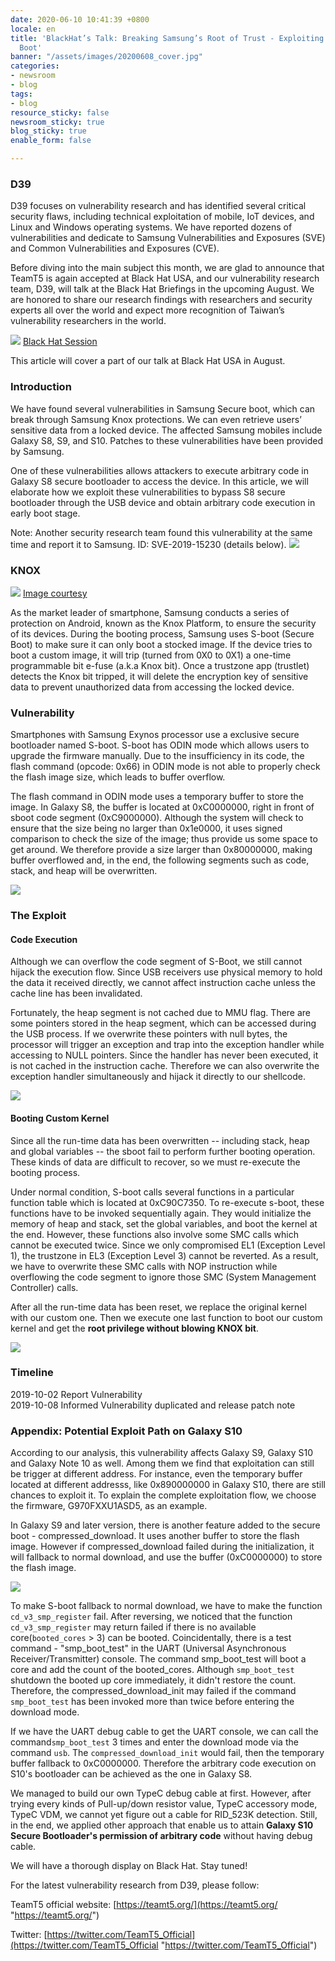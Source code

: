 ```yaml
---
date: 2020-06-10 10:41:39 +0800
locale: en
title: 'BlackHat’s Talk: Breaking Samsung’s Root of Trust - Exploiting Samsung Secure
  Boot'
banner: "/assets/images/20200608_cover.jpg"
categories:
- newsroom
- blog
tags:
- blog
resource_sticky: false
newsroom_sticky: true
blog_sticky: true
enable_form: false

---
```

### D39

D39 focuses on vulnerability research and has identified several critical security flaws, including technical exploitation of mobile, IoT devices, and Linux and Windows operating systems. We have reported dozens of vulnerabilities and dedicate to Samsung Vulnerabilities and Exposures (SVE) and Common Vulnerabilities and Exposures (CVE).

Before diving into the main subject this month, we are glad to announce that TeamT5 is again accepted at Black Hat USA, and our vulnerability research team, D39, will talk at the Black Hat Briefings in the upcoming August. We are honored to share our research findings with researchers and security experts all over the world and expect more recognition of Taiwan’s vulnerability researchers in the world.

![](/assets/images/d39_6-1.png)
[Black Hat Session](https://www.blackhat.com/us-20/briefings/schedule/index.html#breaking-samsungs-root-of-trust-exploiting-samsung-s-secure-boot-20290)

This article will cover a part of our talk at Black Hat USA in August.

### Introduction

We have found several vulnerabilities in Samsung Secure boot, which can break through Samsung Knox protections. We can even retrieve users’ sensitive data from a locked device. The affected Samsung mobiles include Galaxy S8, S9, and S10. Patches to these vulnerabilities have been provided by Samsung.

One of these vulnerabilities allows attackers to execute arbitrary code in Galaxy S8 secure bootloader to access the device. In this article, we will elaborate how we exploit these vulnerabilities to bypass S8 secure bootloader through the USB device and obtain arbitrary code execution in early boot stage.

Note: Another security research team found this vulnerability at the same time and report it to Samsung.
ID: SVE-2019-15230 (details below).
![](/assets/images/sve-2019.png)

### KNOX

![](/assets/images/d39_6-2.png)
[Image courtesy](https://docs.samsungknox.com/whitepapers/knox-platform/hardware-backed-root-of-trust.htm)

As the market leader of smartphone, Samsung conducts a series of protection on Android, known as the Knox Platform, to ensure the security of its devices. During the booting process, Samsung uses S-boot (Secure Boot) to make sure it can only boot a stocked image. If the device tries to boot a custom image, it will trip (turned from 0X0 to 0X1) a one-time programmable bit e-fuse (a.k.a Knox bit). Once a trustzone app (trustlet) detects the Knox bit tripped, it will delete the encryption key of sensitive data to prevent unauthorized data from accessing the locked device.

### Vulnerability

Smartphones with Samsung Exynos processor use a exclusive secure bootloader named S-boot. S-boot has ODIN mode which allows users to upgrade the firmware manually. Due to the insufficiency in its code, the flash command (opcode: 0x66) in ODIN mode is not able to properly check the flash image size, which leads to buffer overflow.

The flash command in ODIN mode uses a temporary buffer to store the image. In Galaxy S8, the buffer is located at 0xC0000000, right in front of sboot code segment (0xC9000000). Although the system will check to ensure that the size being no larger than 0x1e0000, it uses signed comparison to check the size of the image; thus provide us some space to get around. We therefore provide a size larger than 0x80000000, making buffer overflowed and, in the end, the following segments such as code, stack, and heap will be overwritten.

![](/assets/images/d39_6-3.png)

### The Exploit

#### Code Execution

Although we can overflow the code segment of S-Boot, we still cannot hijack the execution flow. Since USB receivers use physical memory to hold the data it received directly, we cannot affect instruction cache unless the cache line has been invalidated.

Fortunately, the heap segment is not cached due to MMU flag. There are some pointers stored in the heap segment, which can be accessed during the USB process. If we overwrite these pointers with null bytes, the processor will trigger an exception and trap into the exception handler while accessing to NULL pointers. Since the handler has never been executed, it is not cached in the instruction cache. Therefore we can also overwrite the exception handler simultaneously and hijack it directly to our shellcode.

![](/assets/images/d39_6-4.png)

#### Booting Custom Kernel

Since all the run-time data has been overwritten -- including stack, heap and global variables -- the sboot fail to perform further booting operation. These kinds of data are difficult to recover, so we must re-execute the booting process.

Under normal condition, S-boot calls several functions in a particular function table which is located at 0xC90C7350. To re-execute s-boot, these functions have to be invoked sequentially again. They would initialize the memory of heap and stack, set the global variables, and boot the kernel at the end. However, these functions also involve some SMC calls which cannot be executed twice. Since we only compromised EL1 (Exception Level 1), the trustzone in EL3 (Exception Level 3) cannot be reverted. As a result, we have to overwrite these SMC calls with NOP instruction while overflowing the code segment to ignore those SMC (System Management Controller) calls.

After all the run-time data has been reset, we replace the original kernel with our custom one. Then we execute one last function to boot our custom kernel and get the **root privilege without blowing KNOX bit**.

![](/assets/images/d39_6-5.png)

### Timeline

2019-10-02 Report Vulnerability  
2019-10-08 Informed Vulnerability duplicated and release patch note

### Appendix: Potential Exploit Path on Galaxy S10

According to our analysis, this vulnerability affects Galaxy S9, Galaxy S10 and Galaxy Note 10 as well. Among them we find that exploitation can still be trigger at different address. For instance, even the temporary buffer located at different addresss, like 0x890000000 in Galaxy S10, there are still chances to exploit it. To explain the complete exploitation flow, we choose the firmware, G970FXXU1ASD5, as an example.

In Galaxy S9 and later version, there is another feature added to the secure boot - compressed_download. It uses another buffer to store the flash image. However if compressed_download failed during the initialization, it will fallback to normal download, and use the buffer (0xC0000000) to store the flash image.

![](/assets/images/d39_6-6.png)

To make S-boot fallback to normal download, we have to make the function `cd_v3_smp_register` fail. After reversing, we noticed that the function `cd_v3_smp_register` may return failed if there is no available core(`booted_cores` > 3) can be booted. Coincidentally, there is a test command - "smp_boot_test" in the UART (Universal Asynchronous Receiver/Transmitter) console. The command smp_boot_test will boot a core and add the count of the booted_cores. Although `smp_boot_test` shutdown the booted up core immediately, it didn't restore the count. Therefore, the compressed_download_init may failed if the command `smp_boot_test` has been invoked more than twice before entering the download mode.

If we have the UART debug cable to get the UART console, we can call the command`smp_boot_test` 3 times and enter the download mode via the command `usb`. The `compressed_download_init` would fail, then the temporary buffer fallback to 0xC0000000. Therefore the arbitrary code execution on S10's bootloader can be achieved as the one in Galaxy S8.

We managed to build our own TypeC debug cable at first. However, after trying every kinds of Pull-up/down resistor value, TypeC accessory mode, TypeC VDM, we cannot yet figure out a cable for RID_523K detection. Still, in the end, we applied other approach that enable us to attain **Galaxy S10 Secure Bootloader's permission of arbitrary code** without having debug cable.

We will have a thorough display on Black Hat. Stay tuned!

For the latest vulnerability research from D39, please follow:

TeamT5 official website: [https://teamt5.org/](https://teamt5.org/ "https://teamt5.org/")

Twitter: [https://twitter.com/TeamT5_Official](https://twitter.com/TeamT5_Official "https://twitter.com/TeamT5_Official")
